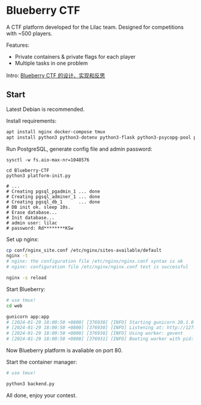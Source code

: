 # Blueberry CTF

A CTF platform developed for the  Lilac team. Designed for competitions with ~500 players.

Features:

- Private containers & private flags for each player
- Multiple tasks in one problem

Intro: [Blueberry CTF 的设计、实现和反思](https://www.ruanx.net/blueberry-ctf/)

## Start

Latest Debian is recommended.

Install requirements:

```bash
apt install nginx docker-compose tmux
apt install python3 python3-dotenv python3-flask python3-psycopg-pool python3-passlib python3-psutil python3-gevent python3-rich python3-pycryptodome gunicorn
```

Run PostgreSQL, generate config file and admin password:

```
sysctl -w fs.aio-max-nr=1048576

cd Blueberry-CTF
python3 platform-init.py

# ...
# Creating pgsql_pgadmin_1 ... done
# Creating pgsql_adminer_1 ... done
# Creating pgsql_db_1      ... done
# DB init ok. sleep 10s.
# Erase database...
# Init database...
# admin user: lilac
# password: Rd********KSw
```

Set up nginx:
```bash
cp conf/nginx_site.conf /etc/nginx/sites-available/default
nginx -t
# nginx: the configuration file /etc/nginx/nginx.conf syntax is ok
# nginx: configuration file /etc/nginx/nginx.conf test is successful

nginx -s reload
```

Start Blueberry:
```bash
# use tmux!
cd web

gunicorn app:app
# [2024-01-29 18:00:50 +0800] [376930] [INFO] Starting gunicorn 20.1.0
# [2024-01-29 18:00:50 +0800] [376930] [INFO] Listening at: http://127.0.0.1:11451 (376930)
# [2024-01-29 18:00:50 +0800] [376930] [INFO] Using worker: gevent
# [2024-01-29 18:00:50 +0800] [376931] [INFO] Booting worker with pid: 376931
```

Now Blueberry platform is avaliable on port 80.

Start the container manager:
```bash
# use tmux!

python3 backend.py
```

All done, enjoy your contest.